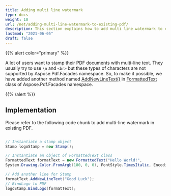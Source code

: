 ```yaml
---
title: Adding multi line watermark 
type: docs
weight: 10
url: /net/adding-multi-line-watermark-to-existing-pdf/
description: This section explains how to add multi line watermark to existing PDF using FormattedText Class.
lastmod: "2021-06-05"
draft: false
---
```


{{% alert color="primary" %}}

A lot of users want to stamp their PDF documents with multi-line text. They usually try to use `\n` and `<br>` but these types of characters are not supported by Aspose.Pdf.Facades namespace. So, to make it possible, we have added another method named [AddNewLineText()](https://apireference.aspose.com/pdf/net/aspose.pdf.facades/formattedtext/methods/addnewlinetext/index) in [FormattedText](https://apireference.aspose.com/pdf/net/aspose.pdf.facades/formattedtext) class of Aspose.Pdf.Facades namespace.

{{% /alert %}}

## Implementation

Please refer to the following code chunk to add multi-line watermark in existing PDF.

```csharp

// Instantiate a stamp object
Stamp logoStamp = new Stamp();

// Instantiate an object of FormattedText class
FormattedText formatText = new FormattedText("Hello World!",
System.Drawing.Color.FromArgb(180, 0, 0), FontStyle.TimesItalic, EncodingType.Winansi, false, 50);

// Add another line for Stamp
formatText.AddNewLineText("Good Luck");
// BindLogo to PDF
logoStamp.BindLogo(formatText);
```

